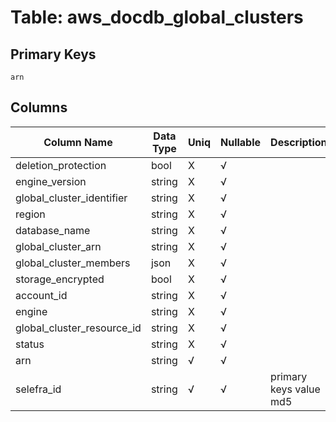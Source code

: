 # Table: aws_docdb_global_clusters

## Primary Keys 

```
arn
```


## Columns 

|  Column Name   |  Data Type  | Uniq | Nullable | Description | 
|  ----  | ----  | ----  | ----  | ---- | 
| deletion_protection | bool | X | √ |  | 
| engine_version | string | X | √ |  | 
| global_cluster_identifier | string | X | √ |  | 
| region | string | X | √ |  | 
| database_name | string | X | √ |  | 
| global_cluster_arn | string | X | √ |  | 
| global_cluster_members | json | X | √ |  | 
| storage_encrypted | bool | X | √ |  | 
| account_id | string | X | √ |  | 
| engine | string | X | √ |  | 
| global_cluster_resource_id | string | X | √ |  | 
| status | string | X | √ |  | 
| arn | string | √ | √ |  | 
| selefra_id | string | √ | √ | primary keys value md5 | 


